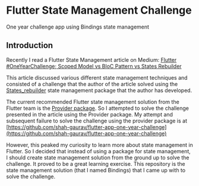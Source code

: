 # Flutter State Management Challenge

One year challenge app using Bindings state management

## Introduction

Recently I read a Flutter State Management article on Medium: [Flutter #OneYearChallenge; Scoped Model vs BloC Pattern vs States Rebuilder](https://medium.com/flutter-community/flutter-oneyearchallenge-scoped-model-vs-bloc-pattern-vs-states-rebuilder-23ba11813a4f)

This article discussed various different state management techniques and consisted of a challenge that the author of the article solved using the [States_rebuilder](https://pub.dev/packages/states_rebuilder) state management package that the author has developed.

The current recommended Flutter state management solution from the Flutter team is the [Provider package](https://pub.dev/packages/provider). So I attempted to solve the challenge presented in the article using the Provider package. My attempt and subsequent failure to solve the challenge using the provider package is at [https://github.com/shah-gaurav/flutter-app-one-year-challenge](https://github.com/shah-gaurav/flutter-app-one-year-challenge)

However, this peaked my curiosity to learn more about state management in Flutter. So I decided that instead of using a package for state management, I should create state management solution from the ground up to solve the challenge. It proved to be a great learning exercise. This repository is the state management solution (that I named Bindings) that I came up with to solve the challenge.
